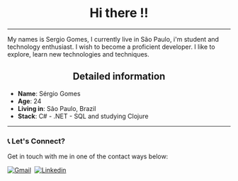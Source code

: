 <h1 align="center"> Hi there !! </h1>

---
<div>
 
My names is Sergio Gomes, I currently live in São Paulo, i'm student and technology enthusiast. I wish to become a proficient developer. I like to explore, learn new technologies and techniques.

<h2 align="center"> Detailed information  </h2>

* **Name**: Sérgio Gomes
* **Age**: 24
* **Living in**: São Paulo, Brazil
* **Stack**: C# - .NET - SQL and studying Clojure
 
</div>

---

### 📞 Let's Connect?
Get in touch with me in one of the contact ways below:

[![Gmail](https://img.shields.io/badge/-Gmail-EA4335?&logo=Gmail&logoColor=FFFFFF)](thesergio.gomes@gmail.com)&nbsp;
[![Linkedin](https://img.shields.io/badge/-Linkedln-0A66C2?&logo=Linkedin&logoColor=FFFFFF)](https://www.linkedin.com/in/sergio-augusto-gomes/)&nbsp;
